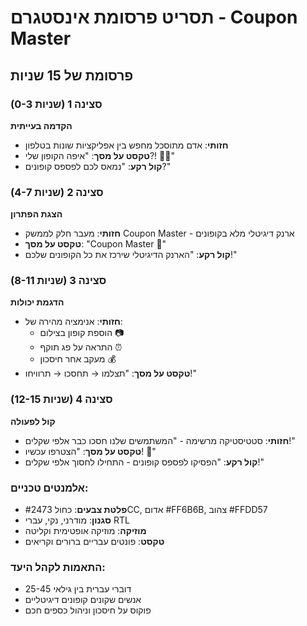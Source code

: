 # תסריט פרסומת אינסטגרם - Coupon Master
## פרסומת של 15 שניות

### סצינה 1 (שניות 0-3)
**הקדמה בעייתית**
- **חזותי**: אדם מתוסכל מחפש בין אפליקציות שונות בטלפון
- **טקסט על מסך**: "איפה הקופון שלי?! 😵‍💫"
- **קול רקע**: "נמאס לכם לפספס קופונים?"

### סצינה 2 (שניות 4-7)
**הצגת הפתרון**
- **חזותי**: מעבר חלק לממשק Coupon Master - ארנק דיגיטלי מלא בקופונים
- **טקסט על מסך**: "Coupon Master 💎"
- **קול רקע**: "הארנק הדיגיטלי שירכז את כל הקופונים שלכם!"

### סצינה 3 (שניות 8-11)
**הדגמת יכולות**
- **חזותי**: אנימציה מהירה של:
  - הוספת קופון בצילום 📷
  - התראה על פג תוקף ⏰
  - מעקב אחר חיסכון 💰
- **טקסט על מסך**: "תצלמו → תחסכו → תרוויחו!"

### סצינה 4 (שניות 12-15)
**קול לפעולה**
- **חזותי**: סטטיסטיקה מרשימה - "המשתמשים שלנו חסכו כבר אלפי שקלים!"
- **טקסט על מסך**: "הצטרפו עכשיו! 🚀"
- **קול רקע**: "הפסיקו לפספס קופונים - התחילו לחסוך אלפי שקלים!"

### אלמנטים טכניים:
- **פלטת צבעים**: כחול #2473CC, אדום #FF6B6B, צהוב #FFDD57
- **סגנון**: מודרני, נקי, עברי RTL
- **מוזיקה**: מוזיקה אופטימית וקליטה
- **טקסט**: פונטים עבריים ברורים וקריאים

### התאמות לקהל היעד:
- דוברי עברית בין גילאי 25-45
- אנשים שקונים קופונים דיגיטליים
- פוקוס על חיסכון וניהול כספים חכם